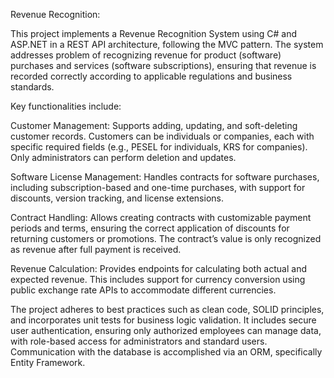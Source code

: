 Revenue Recognition:

This project implements a Revenue Recognition System using C# and ASP.NET in a REST API architecture, following the MVC pattern. The system addresses problem of recognizing revenue for product (software) purchases and services (software subscriptions), ensuring that revenue is recorded correctly according to applicable regulations and business standards.

Key functionalities include:

Customer Management: Supports adding, updating, and soft-deleting customer records. Customers can be individuals or companies, each with specific required fields (e.g., PESEL for individuals, KRS for companies). Only administrators can perform deletion and updates.

Software License Management: Handles contracts for software purchases, including subscription-based and one-time purchases, with support for discounts, version tracking, and license extensions.

Contract Handling: Allows creating contracts with customizable payment periods and terms, ensuring the correct application of discounts for returning customers or promotions. The contract’s value is only recognized as revenue after full payment is received.

Revenue Calculation: Provides endpoints for calculating both actual and expected revenue. This includes support for currency conversion using public exchange rate APIs to accommodate different currencies.

The project adheres to best practices such as clean code, SOLID principles, and incorporates unit tests for business logic validation. It includes secure user authentication, ensuring only authorized employees can manage data, with role-based access for administrators and standard users. Communication with the database is accomplished via an ORM, specifically Entity Framework.





